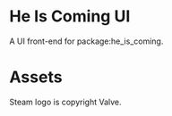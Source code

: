 # He Is Coming UI

A UI front-end for package:he_is_coming.

# Assets

Steam logo is copyright Valve.
